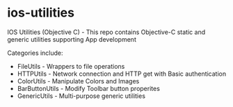 # ios-utilities

IOS Utilities (Objective C) - This repo contains Objective-C static and generic utilities supporting App development

Categories include:

* FileUtils - Wrappers to file operations
* HTTPUtils - Network connection and HTTP get with Basic authentication
* ColorUtils - Manipulate Colors and Images
* BarButtonUtils - Modify Toolbar button properites
* GenericUtils - Multi-purpose generic utilities
